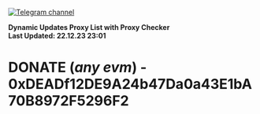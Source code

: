 [![Telegram channel](https://img.shields.io/endpoint?url=https://runkit.io/damiankrawczyk/telegram-badge/branches/master?url=https://t.me/n4z4v0d)](https://t.me/n4z4v0d) 

**Dynamic Updates Proxy List with Proxy Checker**  
**Last Updated: 22.12.23 23:01**

# DONATE (_any evm_) - 0xDEADf12DE9A24b47Da0a43E1bA70B8972F5296F2
